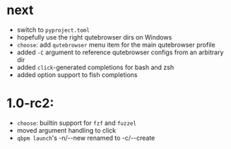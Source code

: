 # next
  - switch to `pyproject.toml`
  - hopefully use the right qutebrowser dirs on Windows
  - `choose`: add `qutebrowser` menu item for the main qutebrowser profile
  - added `-C` argument to reference qutebrowser configs from an arbitrary dir
  - added `click`-generated completions for bash and zsh
  - added option support to fish completions

# 1.0-rc2:
  - `choose`: builtin support for `fzf` and `fuzzel`
  - moved argument handling to click
  - `qbpm launch`'s -n/--new renamed to -c/--create
